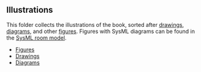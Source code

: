 ## Illustrations

This folder collects the illustrations of the book, sorted after [drawings](../Drawings), [diagrams](../Diagrams), and other [figures](../Figures). 
Figures with SysML diagrams can be found in the [SysML room model](../../ModelDescriptions/RoomModelSysML).

* [Figures](Figures)
* [Drawings](Drawings)
* [Diagrams](Diagrams)
